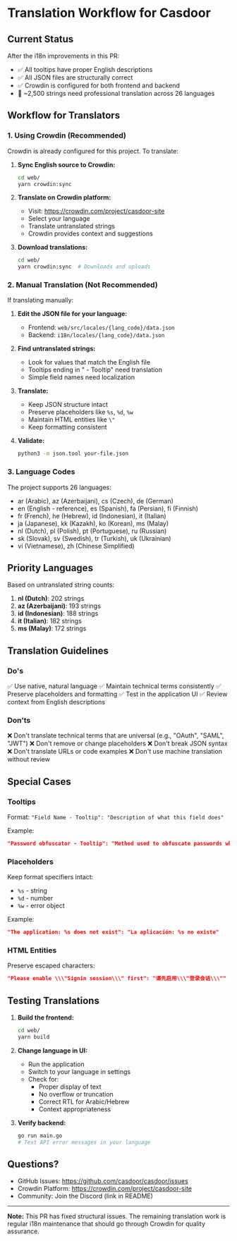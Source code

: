 # Translation Workflow for Casdoor

## Current Status

After the i18n improvements in this PR:
- ✅ All tooltips have proper English descriptions
- ✅ All JSON files are structurally correct
- ✅ Crowdin is configured for both frontend and backend
- 🔄 ~2,500 strings need professional translation across 26 languages

## Workflow for Translators

### 1. Using Crowdin (Recommended)

Crowdin is already configured for this project. To translate:

1. **Sync English source to Crowdin:**
   ```bash
   cd web/
   yarn crowdin:sync
   ```

2. **Translate on Crowdin platform:**
   - Visit: https://crowdin.com/project/casdoor-site
   - Select your language
   - Translate untranslated strings
   - Crowdin provides context and suggestions

3. **Download translations:**
   ```bash
   cd web/
   yarn crowdin:sync  # Downloads and uploads
   ```

### 2. Manual Translation (Not Recommended)

If translating manually:

1. **Edit the JSON file for your language:**
   - Frontend: `web/src/locales/{lang_code}/data.json`
   - Backend: `i18n/locales/{lang_code}/data.json`

2. **Find untranslated strings:**
   - Look for values that match the English file
   - Tooltips ending in " - Tooltip" need translation
   - Simple field names need localization

3. **Translate:**
   - Keep JSON structure intact
   - Preserve placeholders like `%s`, `%d`, `%w`
   - Maintain HTML entities like `\"`
   - Keep formatting consistent

4. **Validate:**
   ```bash
   python3 -m json.tool your-file.json
   ```

### 3. Language Codes

The project supports 26 languages:
- ar (Arabic), az (Azerbaijani), cs (Czech), de (German)
- en (English - reference), es (Spanish), fa (Persian), fi (Finnish)
- fr (French), he (Hebrew), id (Indonesian), it (Italian)
- ja (Japanese), kk (Kazakh), ko (Korean), ms (Malay)
- nl (Dutch), pl (Polish), pt (Portuguese), ru (Russian)
- sk (Slovak), sv (Swedish), tr (Turkish), uk (Ukrainian)
- vi (Vietnamese), zh (Chinese Simplified)

## Priority Languages

Based on untranslated string counts:
1. **nl (Dutch)**: 202 strings
2. **az (Azerbaijani)**: 193 strings
3. **id (Indonesian)**: 188 strings
4. **it (Italian)**: 182 strings
5. **ms (Malay)**: 172 strings

## Translation Guidelines

### Do's
✅ Use native, natural language
✅ Maintain technical terms consistently
✅ Preserve placeholders and formatting
✅ Test in the application UI
✅ Review context from English descriptions

### Don'ts
❌ Don't translate technical terms that are universal (e.g., "OAuth", "SAML", "JWT")
❌ Don't remove or change placeholders
❌ Don't break JSON syntax
❌ Don't translate URLs or code examples
❌ Don't use machine translation without review

## Special Cases

### Tooltips
Format: `"Field Name - Tooltip": "Description of what this field does"`

Example:
```json
"Password obfuscator - Tooltip": "Method used to obfuscate passwords when sent from frontend to backend"
```

### Placeholders
Keep format specifiers intact:
- `%s` - string
- `%d` - number
- `%w` - error object

Example:
```json
"The application: %s does not exist": "La aplicación: %s no existe"
```

### HTML Entities
Preserve escaped characters:
```json
"Please enable \\\"Signin session\\\" first": "请先启用\\\"登录会话\\\""
```

## Testing Translations

1. **Build the frontend:**
   ```bash
   cd web/
   yarn build
   ```

2. **Change language in UI:**
   - Run the application
   - Switch to your language in settings
   - Check for:
     - Proper display of text
     - No overflow or truncation
     - Correct RTL for Arabic/Hebrew
     - Context appropriateness

3. **Verify backend:**
   ```bash
   go run main.go
   # Test API error messages in your language
   ```

## Questions?

- GitHub Issues: https://github.com/casdoor/casdoor/issues
- Crowdin Platform: https://crowdin.com/project/casdoor-site
- Community: Join the Discord (link in README)

---

**Note:** This PR has fixed structural issues. The remaining translation work is regular i18n maintenance that should go through Crowdin for quality assurance.
